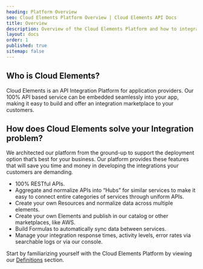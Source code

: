 ```yaml
---
heading: Platform Overview
seo: Cloud Elements Platform Overview | Cloud Elements API Docs
title: Overview
description: Overview of the Cloud Elements Platform and how to integrate it into your application.
layout: docs
order: 1
published: true
sitemap: false
---
```


## Who is Cloud Elements?

Cloud Elements is an API Integration Platform for application providers. Our 100% API based service can be embedded seamlessly into your app, making it easy to build and offer an integration marketplace to your customers.

## How does Cloud Elements solve your Integration problem?

We architected our platform from the ground-up to support the deployment option that’s best for your business. Our platform provides these features that will save you time and money in developing the integrations your customers are demanding.

* 100% RESTful APIs.
* Aggregate and normalize APIs into “Hubs” for similar services to make it easy to connect entire categories of services through uniform APIs.
* Create your own Resources and normalize data across multiple elements.
* Create your own Elements and publish in our catalog or other marketplaces, like AWS.
* Build Formulas to automatically sync data between services.
* Manage your integration response times, activity levels, error rates via searchable logs or via our console.

Start by familiarizing yourself with the Cloud Elements Platform by viewing our [Definitions](definitions.html) section.
